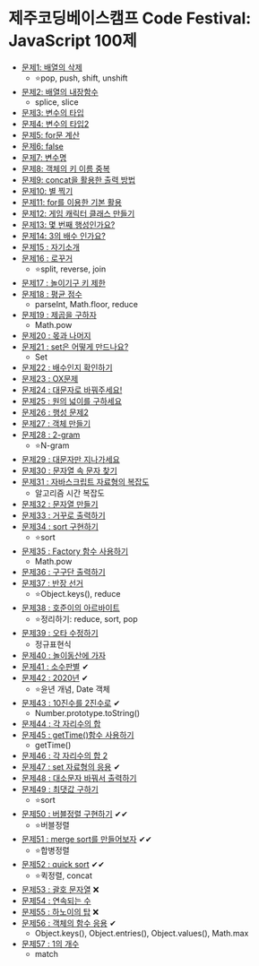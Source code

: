 # 제주코딩베이스캠프 Code Festival: JavaScript 100제

- [문제1: 배열의 삭제](doc/001.md)
  - ⭐pop, push, shift, unshift
- [문제2: 배열의 내장함수](doc/002.md)
  - splice, slice
- [문제3: 변수의 타입](doc/003.md)
- [문제4: 변수의 타입2](doc/004.md)
- [문제5: for문 계산](doc/005.md)
- [문제6: false](doc/006.md)
- [문제7: 변수명](doc/007.md)
- [문제8: 객체의 키 이름 중복](doc/008.md)
- [문제9: concat을 활용한 출력 방법](doc/009.md)
- [문제10: 별 찍기](doc/010.md)
- [문제11: for를 이용한 기본 활용](doc/011.md)
- [문제12: 게임 캐릭터 클래스 만들기](doc/012.md)
- [문제13: 몇 번째 행성인가요?](doc/013.md)
- [문제14: 3의 배수 인가요?](doc/014.md)
- [문제15 : 자기소개](doc/015.md)
- [문제16 : 로꾸거](doc/016.md)
  - ⭐split, reverse, join
- [문제17 : 놀이기구 키 제한](doc/017.md)
- [문제18 : 평균 점수](doc/018.md)
  - parseInt, Math.floor, reduce
- [문제19 : 제곱을 구하자](doc/019.md)
  - Math.pow
- [문제20 : 몫과 나머지](doc/020.md)
- [문제21 : set은 어떻게 만드나요?](doc/021.md)
  - Set
- [문제22 : 배수인지 확인하기](doc/022.md)
- [문제23 : OX문제](doc/023.md)
- [문제24 : 대문자로 바꿔주세요!](doc/024.md)
- [문제25 : 원의 넓이를 구하세요](doc/025.md)
- [문제26 : 행성 문제2](doc/026.md)
- [문제27 : 객체 만들기](doc/027.md)
- [문제28 : 2-gram](doc/028.md)
  - ⭐N-gram
- [문제29 : 대문자만 지나가세요](doc/029.md)
- [문제30 : 문자열 속 문자 찾기](doc/030.md)
- [문제31 : 자바스크립트 자료형의 복잡도](doc/031.md)
  - 알고리즘 시간 복잡도 
- [문제32 : 문자열 만들기](doc/032.md)
- [문제33 : 거꾸로 출력하기](doc/033.md)
- [문제34 : sort 구현하기](doc/034.md)
  - ⭐sort
- [문제35 : Factory 함수 사용하기](doc/035.md)
  - Math.pow
- [문제36 : 구구단 출력하기](doc/036.md)
- [문제37 : 반장 선거](doc/037.md)
  - ⭐Object.keys(), reduce
- [문제38 : 호준이의 아르바이트](doc/038.md)
  - ⭐정리하기: reduce, sort, pop
- [문제39 : 오타 수정하기](doc/039.md)
  - 정규표현식
- [문제40 : 놀이동산에 가자](doc/040.md)
- [문제41 : 소수판별](doc/041.md) ✔
- [문제42 : 2020년](doc/042.md) ✔
  - ⭐윤년 개념, Date 객체 
- [문제43 : 10진수를 2진수로](doc/043.md) ✔
  - Number.prototype.toString()
- [문제44 : 각 자리수의 합](doc/044.md) 
- [문제45 : getTime()함수 사용하기](doc/045.md) 
  - getTime()
- [문제46 : 각 자리수의 합 2](doc/046.md) 
- [문제47 : set 자료형의 응용](doc/047.md) ✔
- [문제48 : 대소문자 바꿔서 출력하기](doc/048.md) 
- [문제49 : 최댓값 구하기](doc/049.md) 
  - ⭐sort
- [문제50 : 버블정렬 구현하기](doc/050.md) ✔✔
  - ⭐버블정렬
- [문제51 : merge sort를 만들어보자](doc/051.md) ✔✔
  - ⭐합병정렬
- [문제52 : quick sort](doc/052.md) ✔✔
  - ⭐퀵정렬, concat 
- [문제53 : 괄호 문자열](doc/053.md) ❌
- [문제54 : 연속되는 수](doc/054.md) 
- [문제55 : 하노이의 탑](doc/055.md) ❌
- [문제56 : 객체의 함수 응용](doc/056.md) ✔
  - Object.keys(), Object.entries(), Object.values(), Math.max
- [문제57 : 1의 개수](doc/057.md) 
  - match
